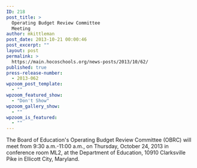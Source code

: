 ```yaml
---
ID: 218
post_title: >
  Operating Budget Review Committee
  Meeting
author: mkittleman
post_date: 2013-10-21 00:00:46
post_excerpt: ""
layout: post
permalink: >
  https://main.hocoschools.org/news-posts/2013/10/62/
published: true
press-release-number:
  - 2013-062
wpzoom_post_template:
  - ""
wpzoom_featured_show:
  - "Don't Show"
wpzoom_gallery_show:
  - ""
wpzoom_is_featured:
  - ""
---
```

The Board of Education's Operating Budget Review Committee (OBRC) will meet from 9:30 a.m.-11:00 a.m., on Thursday, October 24, 2013 in conference room ML2, at the Department of Education, 10910 Clarksville Pike in Ellicott City, Maryland.